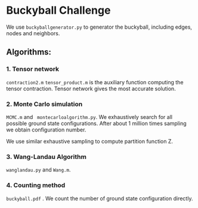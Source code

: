 
# Buckyball Challenge

We use `buckyballgenerator.py` to generator the buckyball, including edges, nodes and neighbors.
## Algorithms:

### 1. Tensor network
`contraction2.m`
`tensor_product.m` is the auxiliary function computing the tensor contraction.
Tensor network gives the most accurate solution.
### 2. Monte Carlo simulation
`MCMC.m` and ` montecarloalgorithm.py`.
We exhaustively search for all possible ground state configurations. After about 1 million times sampling we obtain configuration number.

We use similar exhaustive sampling to compute partition function Z.
### 3. Wang-Landau Algorithm

`wanglandau.py` and `Wang.m`.

### 4. Counting method
`buckyball.pdf` .
We count the number of ground state configuration directly.
